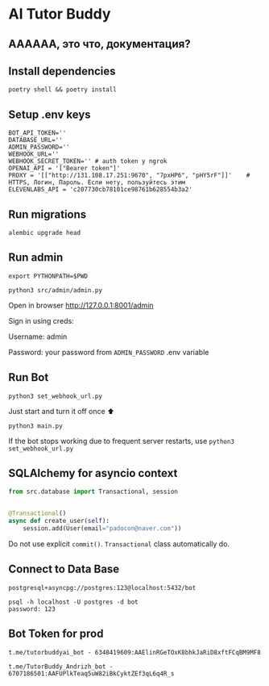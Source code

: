 # AI Tutor Buddy
## АААААА, это что, документация?
## Install dependencies

```
poetry shell && poetry install
```

## Setup .env keys

```
BOT_API_TOKEN=''
DATABASE_URL=''
ADMIN_PASSWORD=''
WEBHOOK_URL=''
WEBHOOK_SECRET_TOKEN='' # auth token у ngrok
OPENAI_API = '["Bearer token"]'
PROXY = '[["http://131.108.17.251:9670", "7pxHP6", "pHY5rF"]]'    # HTTPS, Логин, Пароль. Если нету, пользуйтесь этим
ELEVENLABS_API = 'c207730cb78101ce98761b628554b3a2'
```

## Run migrations

```
alembic upgrade head
```

## Run admin

```
export PYTHONPATH=$PWD
```

```
python3 src/admin/admin.py
```

Open in browser http://127.0.0.1:8001/admin

Sign in using creds:

Username: admin

Password: your password from `ADMIN_PASSWORD` .env variable

## Run Bot

```
python3 set_webhook_url.py
```
Just start and turn it off once ⬆️
```
python3 main.py
```

If the bot stops working due to frequent server restarts, use ```python3 set_webhook_url.py```

## SQLAlchemy for asyncio context

```python
from src.database import Transactional, session


@Transactional()
async def create_user(self):
    session.add(User(email="padocon@naver.com"))
```

Do not use explicit `commit()`. `Transactional` class automatically do.

## Connect to Data Base
```
postgresql+asyncpg://postgres:123@localhost:5432/bot

psql -h localhost -U postgres -d bot
password: 123

```

## Bot Token for prod

```
t.me/tutorbuddyai_bot - 6348419609:AAElinRGeTOxK8bhkJaRiD8xftFCqBM9MF8

t.me/TutorBuddy_Andrizh_bot - 6707186501:AAFUPlkTeaq5uW82iBkCyktZEf3qL6q4R_s
```